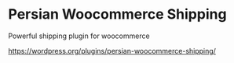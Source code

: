 # Persian Woocommerce Shipping
Powerful shipping plugin for woocommerce

https://wordpress.org/plugins/persian-woocommerce-shipping/